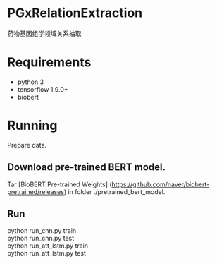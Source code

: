 # PGxRelationExtraction
 药物基因组学领域关系抽取

# Requirements
* python 3 <br>
* tensorflow 1.9.0+ <br>
* biobert

# Running
  Prepare data. <br>
  ## Download pre-trained BERT model. <br>
   Tar [BioBERT Pre-trained Weights] (https://github.com/naver/biobert-pretrained/releases) in folder ./pretrained_bert_model. <br>

  ## Run <br>
   python run_cnn.py train <br>
   python run_cnn.py test <br>
   python run_att_lstm.py train <br>
   python run_att_lstm.py test <br>

